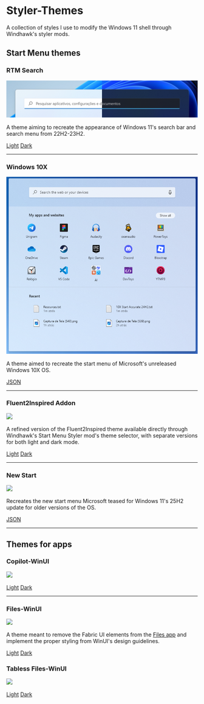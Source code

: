 # Styler-Themes
A collection of styles I use to modify the Windows 11 shell through Windhawk's styler mods.

## Start Menu themes

### RTM Search

![](https://github.com/Lockframe/Styler-Themes/blob/main/Start%20Menu%20Mods/RTM%20Search/rtm-bar.png)

A theme aiming to recreate the appearance of Windows 11's search bar and search menu from 22H2-23H2.

[Light](https://github.com/Lockframe/Styler-Themes/tree/main/Start%20Menu%20Mods/RTM%20Search/rtm-search-light.json) [Dark](https://github.com/Lockframe/Styler-Themes/tree/main/Start%20Menu%20Mods/RTM%20Search/rtm-search-dark.json)

---

### Windows 10X

![](https://github.com/Lockframe/Styler-Themes/blob/main/Start%20Menu%20Mods/Windows10X/10x.png)

A theme aimed to recreate the start menu of Microsoft's unreleased Windows 10X OS.

[JSON](https://github.com/Lockframe/Styler-Themes/tree/main/Start%20Menu%20Mods/Windows10X/windows10x-start.json)

---

### Fluent2Inspired Addon
![](https://github.com/Lockframe/Styler-Themes/tree/main/Start%20Menu%20Mods/f2i-start.png)

A refined version of the Fluent2Inspired theme available directly through Windhawk's Start Menu Styler mod's theme selector, with separate versions for both light and dark mode.

[Light](https://github.com/Lockframe/Styler-Themes/tree/main/Start%20Menu%20Mods/Fluent2Inspired-Addon/f2i-light.json) [Dark](https://github.com/Lockframe/Styler-Themes/tree/main/Start%20Menu%20Mods/Fluent2Inspired-Addon/f2i-dark.json)

---

### New Start
![](https://github.com/Lockframe/Styler-Themes/tree/main/Start%20Menu%20Mods/New-Start/new-start.png)

Recreates the new start menu Microsoft teased for Windows 11's 25H2 update for older versions of the OS.

[JSON](https://github.com/Lockframe/Styler-Themes/tree/main/Start%20Menu%20Mods/New-Start/new-start.json)

---

## Themes for apps

### Copilot-WinUI
![](https://github.com/Lockframe/Styler-Themes/tree/main/App-Themes/Files-WinUI/copilot.png)


[Light](https://github.com/Lockframe/Styler-Themes/tree/main/App-Themes/Copilot-WinUI/copilot-light.json) [Dark](https://github.com/Lockframe/Styler-Themes/tree/main/Copilot-WinUI/copilot-dark.json)

---

### Files-WinUI
![](https://github.com/Lockframe/Styler-Themes/tree/main/App-Themes/Files-WinUI/files.png)

A theme meant to remove the Fabric UI elements from the [Files app](https://files.community/) and implement the proper styling from WinUI's design guidelines.

[Light](https://github.com/Lockframe/Styler-Themes/tree/main/App-Themes/Files-WinUI/files-light.json) [Dark](https://github.com/Lockframe/Styler-Themes/tree/main/App-Themes/Files-WinUI/files-dark.json)


### Tabless Files-WinUI
![](https://github.com/Lockframe/Styler-Themes/tree/main/App-Themes/Files-WinUI/tabless.png)

[Light](https://github.com/Lockframe/Styler-Themes/tree/main/App-Themes/Files-WinUI/files-tabless-light.json) [Dark](https://github.com/Lockframe/Styler-Themes/tree/main/App-Themes/Files-WinUI/files-tabless-dark.json)
